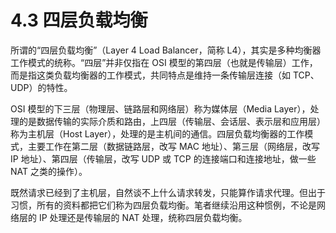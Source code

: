 # 4.3 四层负载均衡

所谓的“四层负载均衡”（Layer 4 Load Balancer，简称 L4），其实是多种均衡器工作模式的统称。“四层”并非仅指在 OSI 模型的第四层（也就是传输层）工作，而是指这类负载均衡器的工作模式，共同特点是维持一条传输层连接（如 TCP、UDP）的特性。

OSI 模型的下三层（物理层、链路层和网络层）称为媒体层（Media Layer），处理的是数据传输的实际介质和路由，上四层（传输层、会话层、表示层和应用层）称为主机层（Host Layer），处理的是主机间的通信。四层负载均衡器的工作模式，主要工作在第二层（数据链路层，改写 MAC 地址）、第三层（网络层，改写 IP 地址）、第四层（传输层，改写 UDP 或 TCP 的连接端口和连接地址，做一些 NAT 之类的操作）。

既然请求已经到了主机层，自然谈不上什么请求转发，只能算作请求代理。但出于习惯，所有的资料都把它们称为四层负载均衡。笔者继续沿用这种惯例，不论是网络层的 IP 处理还是传输层的 NAT 处理，统称四层负载均衡。